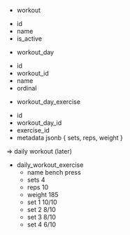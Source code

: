 * workout
- id
- name
- is_active

* workout_day
- id
- workout_id
- name
- ordinal

* workout_day_exercise
- id
- workout_day_id
- exercise_id
- metadata jsonb { sets, reps, weight }

=> daily workout (later)
- daily_workout_exercise
    - name bench press
    - sets 4
    - reps 10
    - weight 185
    - set 1 10/10
    - set 2 8/10
    - set 3 8/10
    - set 4  6/10